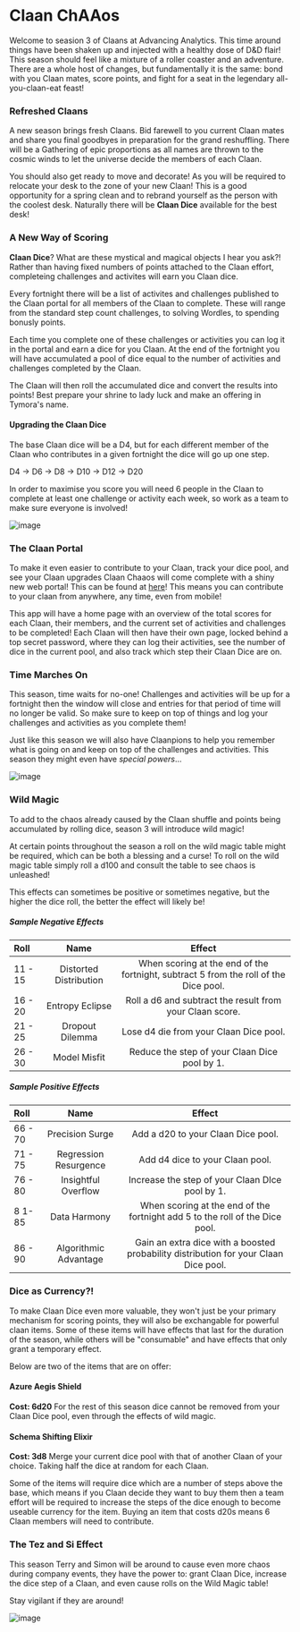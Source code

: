 
# Claan ChAAos
Welcome to seasion 3 of Claans at Advancing Analytics. This time around things have been shaken up and injected with a healthy dose of D&D flair! This season should feel like a mixture of a roller coaster and an adventure. There are a whole host of changes, but fundamentally it is the same: bond with you Claan mates, score points, and fight for a seat in the legendary all-you-claan-eat feast!

### Refreshed Claans
A new season brings fresh Claans. Bid farewell to you current Claan mates and share you final goodbyes in preparation for the grand reshuffling. There will be a Gathering of epic proportions as all names are thrown to the cosmic winds to let the universe decide the members of each Claan. 

You should also get ready to move and decorate! As you will be required to relocate your desk to the zone of your new Claan! This is a good opportunity for a spring clean and to rebrand yourself as the person with the coolest desk. Naturally there will be **Claan Dice** available for the best desk!

### A New Way of Scoring
**Claan Dice**? What are these mystical and magical objects I hear you ask?! Rather than having fixed numbers of points attached to the Claan effort, completeing challenges and activites will earn you Claan dice. 

Every fortnight there will be a list of activites and challenges published to the Claan portal for all members of the Claan to complete. These will range from the standard step count challenges, to solving Wordles, to spending bonusly points. 

Each time you complete one of these challenges or activities you can log it in the portal and earn a dice for you Claan. At the end of the fortnight you will have accumulated a pool of dice equal to the number of activities and challenges completed by the Claan.

The Claan will then roll the accumulated dice and convert the results into points! Best prepare your shrine to lady luck and make an offering in Tymora's name.

#### Upgrading the Claan Dice
The base Claan dice will be a D4, but for each different member of the Claan who contributes in a given fortnight the dice will go up one step. 

D4 -> D6 -> D8 -> D10 -> D12 -> D20

In order to maximise you score you will need 6 people in the Claan to complete at least one challenge or activity each week, so work as a team to make sure everyone is involved!

![image](https://i.imgur.com/TUUgl7A.jpg)

### The Claan Portal
To make it even easier to contribute to your Claan, track your dice pool, and see your Claan upgrades Claan Chaaos will come complete with a shiny new web portal! This can be found at [here](https://claan-chaaos.streamlit.app)! This means you can contribute to your claan from anywhere, any time, even from mobile!

This app will have a home page with an overview of the total scores for each Claan, their members, and the current set of activities and challenges to be completed! Each Claan will then have their own page, locked behind a top secret password, where they can log their activities, see the number of dice in the current pool, and also track which step their Claan Dice are on. 

### Time Marches On
This season, time waits for no-one! Challenges and activities will be up for a fortnight then the window will close and entries for that period of time will no longer be valid. So make sure to keep on top of things and log your challenges and activities as you complete them!

Just like this season we will also have Claanpions to help you remember what is going on and keep on top of the challenges and activities. This season they might even have *special powers*...

![image](https://eventyrgames.com/wp-content/uploads/2022/08/Mizzium-Apparatus-886x628.png)


### Wild Magic
To add to the chaos already caused by the Claan shuffle and points being accumulated by rolling dice, season 3 will introduce wild magic!

At certain points throughout the season a roll on the wild magic table might be required, which can be both a blessing and a curse! To roll on the wild magic table simply roll a d100 and consult the table to see chaos is unleashed!

This effects can sometimes be positive or sometimes negative, but the higher the dice roll, the better the effect will likely be!


##### Sample Negative Effects
| Roll | Name | Effect |
|:---|:---:|:---:|
| 11 - 15 | Distorted Distribution | When scoring at the end of the fortnight, subtract 5 from the roll of the Dice pool. |
| 16 - 20 | Entropy Eclipse | Roll a d6 and subtract the result from your Claan score. |
| 21 - 25 | Dropout Dilemma |  Lose d4 die from your Claan Dice pool. |
| 26 - 30 | Model Misfit | Reduce the step of your Claan Dice pool by 1. |


##### Sample Positive Effects
| Roll | Name | Effect |
|:---|:---:|:---:|
| 66 - 70 | Precision Surge | Add a d20 to your Claan Dice pool. |
| 71 - 75 | Regression Resurgence | Add d4 dice to your Claan pool. |
| 76 - 80 | Insightful Overflow | Increase the step of your Claan DIce pool by 1. |
| 8 1- 85 | Data Harmony |  When scoring at the end of the fortnight add 5 to the roll of the Dice pool. |
| 86 - 90 | Algorithmic Advantage | Gain an extra dice with a boosted probability distribution for your Claan Dice pool. |

### Dice as Currency?!
To make Claan Dice even more valuable, they won't just be your primary mechanism for scoring points, they will also be exchangable for powerful claan items. Some of these items will have effects that last for the duration of the season, while others will be "consumable" and have effects that only grant a temporary effect.

Below are two of the items that are on offer:


#### Azure Aegis Shield
**Cost: 6d20**
For the rest of this season dice cannot be removed from your Claan Dice pool, even through the effects of wild magic.

#### Schema Shifting Elixir
**Cost: 3d8**
Merge your current dice pool with that of another Claan of your choice. Taking half the dice at random for each Claan.


Some of the items will require dice which are a number of steps above the base, which means if you Claan decide they want to buy them then a team effort will be required to increase the steps of the dice enough to become useable currency for the item. Buying an item that costs d20s means 6 Claan members will need to contribute.

### The Tez and Si Effect
This season Terry and Simon will be around to cause even more chaos during company events, they have the power to: grant Claan Dice, increase the dice step of a Claan, and even cause rolls on the Wild Magic table! 

Stay vigilant if they are around!

![image](https://www.gmbinder.com/images/aohxS6U.png)